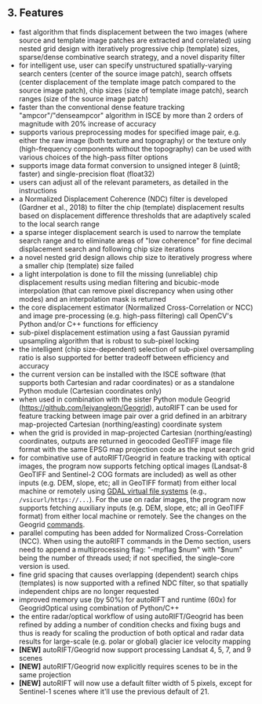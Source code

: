     
## 3. Features

* fast algorithm that finds displacement between the two images (where source and template image patches are extracted and correlated) using nested grid design with  iteratively progressive chip (template) sizes, sparse/dense combinative search strategy, and a novel disparity filter
* for intelligent use, user can specify unstructured spatially-varying search centers (center of the source image patch), search offsets (center displacement of the template image patch compared to the source image patch), chip sizes (size of template image patch), search ranges (size of the source image patch)
* faster than the conventional dense feature tracking "ampcor"/"denseampcor" algorithm in ISCE by more than 2 orders of magnitude with 20% increase of accuracy
* supports various preprocessing modes for specified image pair, e.g. either the raw image (both texture and topography) or the texture only (high-frequency components without the topography) can be used with various choices of the high-pass filter options 
* supports image data format conversion to unsigned integer 8 (uint8; faster) and single-precision float (float32)
* users can adjust all of the relevant parameters, as detailed in the instructions
* a Normalized Displacement Coherence (NDC) filter is developed (Gardner et al., 2018) to filter the chip (template) displacement results based on displacement difference thresholds that are adaptively scaled to the local search range
* a sparse integer displacement search is used to narrow the template search range and to eliminate areas of "low coherence" for fine decimal displacement search and following chip size iterations
* a novel nested grid design allows chip size to iteratively progress where a smaller chip (template) size failed
* a light interpolation is done to fill the missing (unreliable) chip displacement results using median filtering and bicubic-mode interpolation (that can remove pixel discrepancy when using other modes) and an interpolation mask is returned
* the core displacement estimator (Normalized Cross-Correlation or NCC) and image pre-processing (e.g. high-pass filtering) call OpenCV's Python and/or C++ functions for efficiency 
* sub-pixel displacement estimation using a fast Gaussian pyramid upsampling algorithm that is robust to sub-pixel locking
* the intelligent (chip size-dependent) selection of sub-pixel oversampling ratio is also supported for better tradeoff between efficiency and accuracy
* the current version can be installed with the ISCE software (that supports both Cartesian and radar coordinates) or as a standalone Python module (Cartesian coordinates only)
* when used in combination with the sister Python module Geogrid (https://github.com/leiyangleon/Geogrid), autoRIFT can be used for feature tracking between image pair over a grid defined in an arbitrary map-projected Cartesian (northing/easting) coordinate system
* when the grid is provided in map-projected Cartesian (northing/easting) coordinates, outputs are returned in geocoded GeoTIFF image file format with the same EPSG map projection code as the input search grid
* for combinative use of autoRIFT/Geogrid in feature tracking with optical images, the program now supports fetching optical images (Landsat-8 GeoTIFF and Sentinel-2 COG formats are included) as well as other inputs (e.g. DEM, slope, etc; all in GeoTIFF format) from either local machine or remotely using [GDAL virtual file systems](https://gdal.org/user/virtual_file_systems.html) (e.g., `/vsicurl/https://...`). For the use on radar images, the program now supports fetching auxiliary inputs (e.g. DEM, slope, etc; all in GeoTIFF format) from either local machine or remotely. See the changes on the Geogrid [commands](https://github.com/leiyangleon/Geogrid).
* parallel computing has been added for Normalized Cross-Correlation (NCC). When using the autoRIFT commands in the Demo section, users need to append a multiprocessing flag: "-mpflag $num" with "$num" being the number of threads used; if not specified, the single-core version is used. 
* fine grid spacing that causes overlapping (dependent) search chips (templates) is now supported with a refined NDC filter, so that spatially independent chips are no longer requested
* improved memory use (by 50%) for autoRIFT and runtime (60x) for GeogridOptical using combination of Python/C++ 
* the entire radar/optical workflow of using autoRIFT/Geogrid has been refined by adding a number of condition checks and fixing bugs and thus is ready for scaling the production of both optical and radar data results for large-scale (e.g. polar or global) glacier ice velocity mapping
* **[NEW]** autoRIFT/Geogrid now support processing Landsat 4, 5, 7, and 9 scenes
* **[NEW]** autoRIFT/Geogrid now explicitly requires scenes to be in the same projection
* **[NEW]** autoRIFT will now use a default filter width of 5 pixels, except for Sentinel-1 scenes where it'll use the previous default of 21. 
